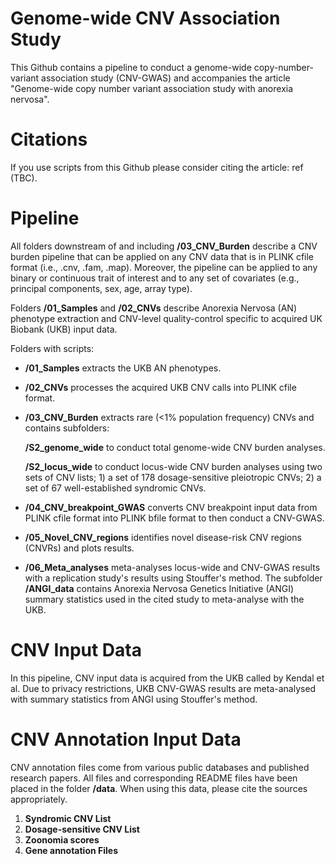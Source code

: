 ﻿# Genome-wide CNV Association Study

 This Github contains a pipeline to conduct a genome-wide copy-number-variant association study (CNV-GWAS) and accompanies the article "Genome-wide copy number variant association study with anorexia nervosa". 

 # Citations

If you use scripts from this Github please consider citing the article: ref (TBC). 
 
 # Pipeline

All folders downstream of and including **/03_CNV_Burden** describe a CNV burden pipeline that can be applied on any CNV data that is in PLINK cfile format (i.e., .cnv, .fam, .map). Moreover, the pipeline can be applied to any binary or continuous trait of interest and to any set of covariates (e.g., principal components, sex, age, array type).

Folders **/01_Samples** and **/02_CNVs** describe Anorexia Nervosa (AN) phenotype extraction and CNV-level quality-control specific to acquired UK Biobank (UKB) input data. 

 Folders with scripts:

-  **/01_Samples** extracts the UKB AN phenotypes.

- **/02_CNVs** processes the acquired UKB CNV calls into PLINK cfile format.

- **/03_CNV_Burden** extracts rare (<1% population frequency) CNVs and contains subfolders:

     **/S2_genome_wide** to conduct total genome-wide CNV burden analyses.
   
     **/S2_locus_wide** to conduct locus-wide CNV burden analyses using two sets of CNV lists; 1) a set of 178 dosage-sensitive pleiotropic CNVs; 2) a set of 67 well-established syndromic CNVs.

- **/04_CNV_breakpoint_GWAS** converts CNV breakpoint input data from PLINK cfile format into PLINK bfile format to then conduct a CNV-GWAS.

- **/05_Novel_CNV_regions** identifies novel disease-risk CNV regions (CNVRs) and plots results.

- **/06_Meta_analyses** meta-analyses locus-wide and CNV-GWAS results with a replication study's results using Stouffer's method. The subfolder **/ANGI_data** contains Anorexia Nervosa Genetics Initiative (ANGI) summary statistics used in the cited study to meta-analyse with the UKB.

# CNV Input Data

In this pipeline, CNV input data is acquired from the UKB called by Kendal et al. Due to privacy restrictions, UKB CNV-GWAS results are meta-analysed with summary statistics from ANGI using Stouffer's method. 

# CNV Annotation Input Data

CNV annotation files come from various public databases and published research papers. All files and corresponding README files have been placed in the folder **/data**. When using this data, please cite the sources appropriately. 

1. **Syndromic CNV List**
2. **Dosage-sensitive CNV List**
3. **Zoonomia scores**
4. **Gene annotation Files**


 

 

